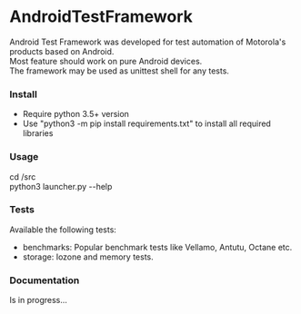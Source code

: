 # AndroidTestFramework
Android Test Framework was developed for test automation of Motorola's products based on Android.<br> 
Most feature should work on pure Android devices.<br>
The framework may be used as unittest shell for any tests.

### Install
- Require python 3.5+ version
- Use "python3 -m pip install requirements.txt" to install all required libraries  

### Usage
cd /src<br>
python3 launcher.py --help

### Tests
Available the following tests:
- benchmarks: Popular benchmark tests like Vellamo, Antutu, Octane etc.
- storage: Iozone and memory tests.

### Documentation
Is in progress...